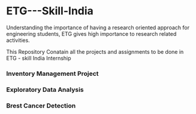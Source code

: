 # ETG---Skill-India
Understanding the importance of having a research oriented approach for engineering students, ETG gives high importance to research related activities.

This Repository Conatain all the projects and assignments to be done in ETG - skill India Internship 

### Inventory Management Project
### Exploratory Data Analysis 
### Brest Cancer Detection 
